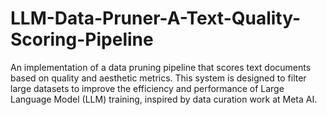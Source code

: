 # LLM-Data-Pruner-A-Text-Quality-Scoring-Pipeline
An implementation of a data pruning pipeline that scores text documents based on quality and aesthetic metrics. This system is designed to filter large datasets to improve the efficiency and performance of Large Language Model (LLM) training, inspired by data curation work at Meta AI. 
